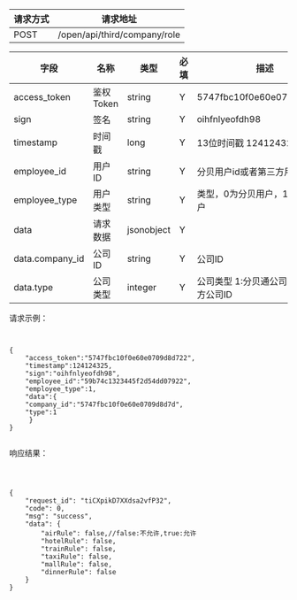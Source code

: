 | 请求方式 | 请求地址 |
| --- | --- |
| POST | /open/api/third/company/role |

| 字段 | 名称 | 类型 | 必填 | 描述 |
| --- | --- | --- | --- | --- |
| access\_token | 鉴权Token | string | Y | 5747fbc10f0e60e0709d8d722 |
| sign | 签名 | string | Y | oihfnlyeofdh98 |
| timestamp | 时间戳 | long | Y | 13位时间戳  1241243250000 |
| employee\_id | 用户ID | string | Y | 分贝用户id或者第三方用户id |
| employee\_type | 用户类型 | string | Y |  类型，0为分贝用户，1为第三方用户 |
| data |  请求数据 | jsonobject | Y ||
| data.company_id | 公司ID | string | Y |公司ID
| data.type | 公司类型 | integer | Y |公司类型 1:分贝通公司的，2:第三方公司ID










请求示例：

```


{
    "access_token":"5747fbc10f0e60e0709d8d722",
    "timestamp":124124325,
    "sign":"oihfnlyeofdh98",
    "employee_id":"59b74c1323445f2d54dd07922",
    "employee_type":1,
    "data":{   
    "company_id":"5747fbc10f0e60e0709d8d7d",
    "type":1         
     }
}


```

响应结果：

```



{
    "request_id": "tiCXpikD7XXdsa2vfP32",
    "code": 0,
    "msg": "success",
    "data": {
        "airRule": false,//false:不允许,true:允许
        "hotelRule": false,
        "trainRule": false,
        "taxiRule": false,
        "mallRule": false,
        "dinnerRule": false
    }
}



```



